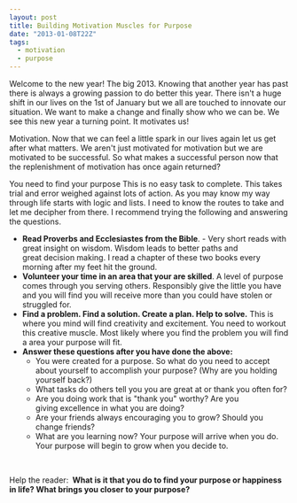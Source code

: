 ```yaml
---
layout: post
title: Building Motivation Muscles for Purpose
date: "2013-01-08T22Z"
tags:
  - motivation
  - purpose
---
```


Welcome to the new year! The big 2013. Knowing that another year has past there is always a growing passion to do better this year. There isn't a huge shift in our lives on the 1st of January but we all are touched to innovate our situation. We want to make a change and finally show who we can be. We see this new year a turning point. It motivates us!

Motivation. Now that we can feel a little spark in our lives again let us get after what matters. We aren't just motivated for motivation but we are motivated to be successful. So what makes a successful person now that the replenishment of motivation has once again returned?

You need to find your purpose
This is no easy task to complete. This takes trial and error weighed against lots of action. As you may know my way through life starts with logic and lists. I need to know the routes to take and let me decipher from there. I recommend trying the following and answering the questions.

<ul>
	<li><span style="line-height: 13px"><span style="line-height: 13px"><strong>Read Proverbs and Ecclesiastes from the Bible</strong>. - Very short reads with great insight on wisdom. Wisdom leads to better paths and great decision making. I read a chapter of these two books every morning after my feet hit the ground.</span></span></li>
	<li><strong>Volunteer your time in an area that your are skilled</strong>. A level of purpose comes through you serving others. Responsibly give the little you have and you will find you will receive more than you could have stolen or struggled for.</li>
	<li><strong>Find a problem. Find a solution. Create a plan. Help to solve.</strong> This is where you mind will find creativity and excitement. You need to workout this creative muscle. Most likely where you find the problem you will find a area your purpose will fit.</li>
	<li><strong>Answer these questions after you have done the above:</strong>
<ul>
	<li>You were created for a purpose. So what do you need to accept about yourself to accomplish your purpose? (Why are you holding yourself back?)</li>
	<li>What tasks do others tell you you are great at or thank you often for?</li>
	<li>Are you doing work that is "thank you" worthy? Are you giving excellence in what you are doing?</li>
	<li>Are your friends always encouraging you to grow? Should you change friends?</li>
	<li>What are you learning now? Your purpose will arrive when you do. Your purpose will begin to grow when you decide to.</li>
</ul>
</li>
</ul>
&nbsp;

Help the reader: <strong> What is it that you do to find your purpose or happiness in life? What brings you closer to your purpose?</strong>
